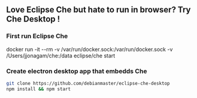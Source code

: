 ## Love Eclipse Che but hate to run in browser?  Try Che Desktop !


### First run Eclipse Che
docker run -it --rm -v /var/run/docker.sock:/var/run/docker.sock -v /Users/jjonagam/che:/data eclipse/che start


### Create electron desktop app that embedds Che
```sh
git clone https://github.com/debianmaster/eclipse-che-desktop
npm install && npm start
```

